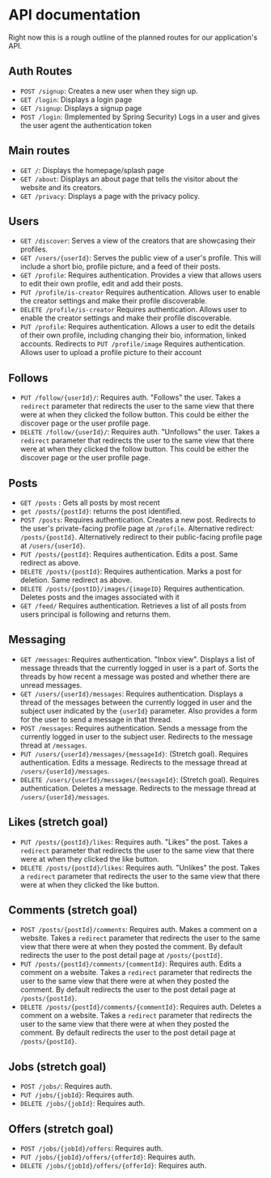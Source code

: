 # API documentation

Right now this is a rough outline of the planned routes for our application's API.

## Auth Routes

- `POST /signup`: Creates a new user when they sign up. 
- `GET /login`: Displays a login page
- `GET /signup`: Displays a signup page
- `POST /login`: (Implemented by Spring Security) Logs in a user and gives the user agent the authentication token

## Main routes

- `GET /`: Displays the homepage/splash page
- `GET /about`: Displays an about page that tells the visitor about the website and its creators.
- `GET /privacy`: Displays a page with the privacy policy.

## Users

- `GET /discover`: Serves a view of the creators that are showcasing their profiles.
- `GET /users/{userId}`: Serves the public view of a user's profile. This will include a short bio, profile picture, and
  a feed of their posts.
- `GET /profile`: Requires authentication. Provides a view that allows users to edit their own profile, edit and add
  their posts.
- `PUT /profile/is-creator` Requires authentication. Allows user to enable the creator settings and make their profile discoverable.
- `DELETE /profile/is-creator` Requires authentication. Allows user to enable the creator settings and make their profile discoverable.
- `PUT /profile`: Requires authentication. Allows a user to edit the details of their own profile, including changing
  their bio, information, linked accounts. Redirects to `PUT /profile/image` Requires authentication. Allows user to upload a profile picture to their account

## Follows

- `PUT /follow/{userId}/`: Requires auth. "Follows" the user. Takes a `redirect` parameter that redirects the
  user to the same view that there were at when they clicked the follow button. This could be either the discover page
  or the user profile page.
- `DELETE /follow/{userId}/`: Requires auth. "Unfollows" the user. Takes a `redirect` parameter that redirects
  the user to the same view that there were at when they clicked the follow button. This could be either the discover
  page or the user profile page.

## Posts

- `GET /posts` : Gets all posts by most recent
- `get /posts/{postId}`: returns the post identified.
- `POST /posts`: Requires authentication. Creates a new post. Redirects to the user's private-facing profile page
  at `/profile`. Alternative redirect: `/posts/{postId}`. Alternatively redirect to their public-facing profile page
  at `/users/{userId}`.
- `PUT /posts/{postId}`: Requires authentication. Edits a post. Same redirect as above.
- `DELETE /posts/{postId}`: Requires authentication. Marks a post for deletion. Same redirect as above.
- `DELETE /posts/{postID}/images/{imageID}` Requires authentication. Deletes posts and the images associated with it
- `GET /feed/` Requires authentication. Retrieves a list of all posts from users principal is following and returns them.

## Messaging

- `GET /messages`: Requires authentication. "Inbox view". Displays a list of message threads that the currently logged
  in user is a part of. Sorts the threads by how recent a message was posted and whether there are unread messages.
- `GET /users/{userId}/messages`: Requires authentication. Displays a thread of the messages between the currently
  logged in user and the subject user indicated by the `{userId}` parameter. Also provides a form for the user to send a
  message in that thread.
- `POST /messages`: Requires authentication. Sends a message from the currently logged in user to the
  subject user. Redirects to the message thread at `/messages`.
- `PUT /users/{userId}/messages/{messageId}`: (Stretch goal). Requires authentication. Edits a message. Redirects to the
  message thread at `/users/{userId}/messages`.
- `DELETE /users/{userId}/messages/{messageId}`: (Stretch goal). Requires authentication. Deletes a message. Redirects
  to the message thread at `/users/{userId}/messages`.


## Likes (stretch goal)

- `PUT /posts/{postId}/likes`: Requires auth. "Likes" the post. Takes a `redirect` parameter that redirects the user to
  the same view that there were at when they clicked the like button.
- `DELETE /posts/{postId}/likes`: Requires auth. "Unlikes" the post. Takes a `redirect` parameter that redirects the
  user to the same view that there were at when they clicked the like button.

## Comments (stretch goal)

- `POST /posts/{postId}/comments`: Requires auth. Makes a comment on a website. Takes a `redirect` parameter that
  redirects the user to the same view that there were at when they posted the comment. By default redirects the user to
  the post detail page at `/posts/{postId}`.
- `PUT /posts/{postId}/comments/{commentId}`: Requires auth. Edits a comment on a website. Takes a `redirect` parameter
  that redirects the user to the same view that there were at when they posted the comment. By default redirects the
  user to the post detail page at `/posts/{postId}`.
- `DELETE /posts/{postId}/comments/{commentId}`: Requires auth. Deletes a comment on a website. Takes a `redirect`
  parameter that redirects the user to the same view that there were at when they posted the comment. By default
  redirects the user to the post detail page at `/posts/{postId}`.

## Jobs (stretch goal)

- `POST /jobs/`: Requires auth.
- `PUT /jobs/{jobId}`: Requires auth.
- `DELETE /jobs/{jobId}`: Requires auth.

## Offers (stretch goal)

- `POST /jobs/{jobId}/offers`: Requires auth.
- `PUT /jobs/{jobId}/offers/{offerId}`: Requires auth.
- `DELETE /jobs/{jobId}/offers/{offerId}`: Requires auth.
